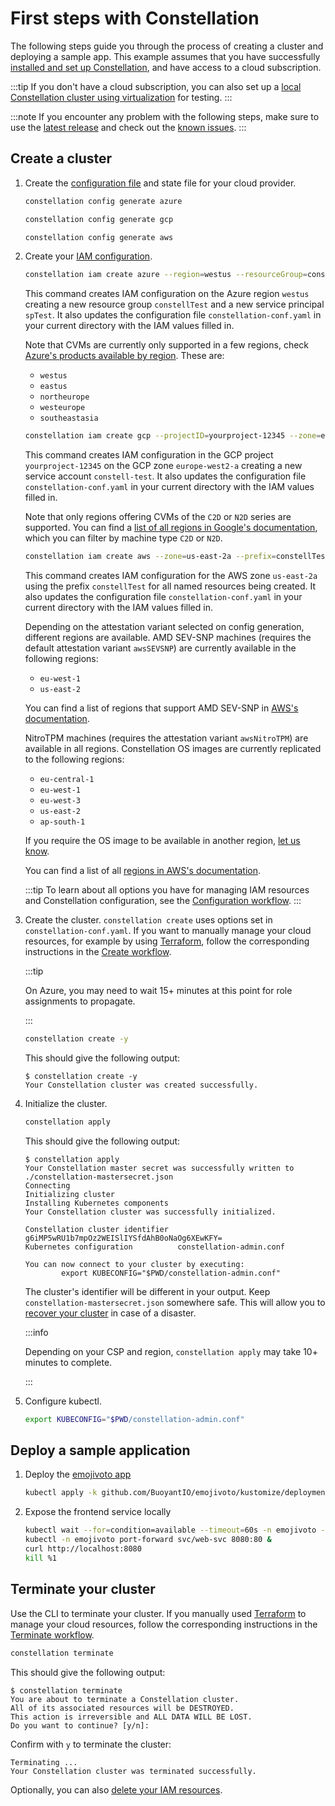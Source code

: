 # First steps with Constellation

The following steps guide you through the process of creating a cluster and deploying a sample app. This example assumes that you have successfully [installed and set up Constellation](install.md),
and have access to a cloud subscription.

:::tip
If you don't have a cloud subscription, you can also set up a [local Constellation cluster using virtualization](../getting-started/first-steps-local.md) for testing.
:::

:::note
If you encounter any problem with the following steps, make sure to use the [latest release](https://github.com/edgelesssys/constellation/releases/latest) and check out the [known issues](https://github.com/edgelesssys/constellation/issues?q=is%3Aopen+is%3Aissue+label%3A%22known+issue%22).
:::

## Create a cluster

1. Create the [configuration file](../workflows/config.md) and state file for your cloud provider.

    <tabs groupId="csp">

    <tabItem value="azure" label="Azure">

    ```bash
    constellation config generate azure
    ```

    </tabItem>

    <tabItem value="gcp" label="GCP">

    ```bash
    constellation config generate gcp
    ```

    </tabItem>

    <tabItem value="aws" label="AWS">

    ```bash
    constellation config generate aws
    ```

    </tabItem>

    </tabs>

2. Create your [IAM configuration](../workflows/config.md#creating-an-iam-configuration).

    <tabs groupId="csp">

    <tabItem value="azure" label="Azure">

    ```bash
    constellation iam create azure --region=westus --resourceGroup=constellTest --servicePrincipal=spTest --update-config
    ```

    This command creates IAM configuration on the Azure region `westus` creating a new resource group `constellTest` and a new service principal `spTest`. It also updates the configuration file `constellation-conf.yaml` in your current directory with the IAM values filled in.

    Note that CVMs are currently only supported in a few regions, check [Azure's products available by region](https://azure.microsoft.com/en-us/global-infrastructure/services/?products=virtual-machines&regions=all). These are:
    * `westus`
    * `eastus`
    * `northeurope`
    * `westeurope`
    * `southeastasia`

    </tabItem>

    <tabItem value="gcp" label="GCP">

    ```bash
    constellation iam create gcp --projectID=yourproject-12345 --zone=europe-west2-a --serviceAccountID=constell-test --update-config
    ```

    This command creates IAM configuration in the GCP project `yourproject-12345` on the GCP zone `europe-west2-a` creating a new service account `constell-test`. It also updates the configuration file `constellation-conf.yaml` in your current directory with the IAM values filled in.

    Note that only regions offering CVMs of the `C2D` or `N2D` series are supported. You can find a [list of all regions in Google's documentation](https://cloud.google.com/compute/docs/regions-zones#available), which you can filter by machine type `C2D` or `N2D`.

    </tabItem>

    <tabItem value="aws" label="AWS">

    ```bash
    constellation iam create aws --zone=us-east-2a --prefix=constellTest --update-config
    ```

    This command creates IAM configuration for the AWS zone `us-east-2a` using the prefix `constellTest` for all named resources being created. It also updates the configuration file `constellation-conf.yaml` in your current directory with the IAM values filled in.

    Depending on the attestation variant selected on config generation, different regions are available.
    AMD SEV-SNP machines (requires the default attestation variant `awsSEVSNP`) are currently available in the following regions:
     * `eu-west-1`
     * `us-east-2`

    You can find a list of regions that support AMD SEV-SNP in [AWS's documentation](https://docs.aws.amazon.com/AWSEC2/latest/UserGuide/snp-requirements.html).

    NitroTPM machines (requires the attestation variant `awsNitroTPM`) are available in all regions.
    Constellation OS images are currently replicated to the following regions:
     * `eu-central-1`
     * `eu-west-1`
     * `eu-west-3`
     * `us-east-2`
     * `ap-south-1`

    If you require the OS image to be available in another region, [let us know](https://github.com/edgelesssys/constellation/issues/new?assignees=&labels=&template=feature_request.md&title=Support+new+AWS+image+region:+xx-xxxx-x).

    You can find a list of all [regions in AWS's documentation](https://docs.aws.amazon.com/AWSEC2/latest/UserGuide/using-regions-availability-zones.html#concepts-available-regions).

    </tabItem>
    </tabs>

    :::tip
    To learn about all options you have for managing IAM resources and Constellation configuration, see the [Configuration workflow](../workflows/config.md).
    :::

<!--
    :::info

    In case you don't have access to CVMs on Azure, you may use less secure  [trusted launch VMs](../workflows/trusted-launch.md) instead. For this, set **confidentialVM** to `false` in the configuration file.

    :::
-->

3. Create the cluster. `constellation create` uses options set in `constellation-conf.yaml`.
    If you want to manually manage your cloud resources, for example by using [Terraform](../reference/terraform.md), follow the corresponding instructions in the [Create workflow](../workflows/create.md).

    :::tip

    On Azure, you may need to wait 15+ minutes at this point for role assignments to propagate.

    :::

    ```bash
    constellation create -y
    ```

    This should give the following output:

    ```shell-session
    $ constellation create -y
    Your Constellation cluster was created successfully.
    ```

4. Initialize the cluster.

    ```bash
    constellation apply
    ```

    This should give the following output:

    ```shell-session
    $ constellation apply
    Your Constellation master secret was successfully written to ./constellation-mastersecret.json
    Connecting
    Initializing cluster
    Installing Kubernetes components
    Your Constellation cluster was successfully initialized.

    Constellation cluster identifier  g6iMP5wRU1b7mpOz2WEISlIYSfdAhB0oNaOg6XEwKFY=
    Kubernetes configuration          constellation-admin.conf

    You can now connect to your cluster by executing:
            export KUBECONFIG="$PWD/constellation-admin.conf"
    ```

    The cluster's identifier will be different in your output.
    Keep `constellation-mastersecret.json` somewhere safe.
    This will allow you to [recover your cluster](../workflows/recovery.md) in case of a disaster.

    :::info

    Depending on your CSP and region, `constellation apply` may take 10+ minutes to complete.

    :::

5. Configure kubectl.

    ```bash
    export KUBECONFIG="$PWD/constellation-admin.conf"
    ```

## Deploy a sample application

1. Deploy the [emojivoto app](https://github.com/BuoyantIO/emojivoto)

    ```bash
    kubectl apply -k github.com/BuoyantIO/emojivoto/kustomize/deployment
    ```

2. Expose the frontend service locally

    ```bash
    kubectl wait --for=condition=available --timeout=60s -n emojivoto --all deployments
    kubectl -n emojivoto port-forward svc/web-svc 8080:80 &
    curl http://localhost:8080
    kill %1
    ```

## Terminate your cluster

Use the CLI to terminate your cluster. If you manually used [Terraform](../reference/terraform.md) to manage your cloud resources, follow the corresponding instructions in the [Terminate workflow](../workflows/terminate.md).

```bash
constellation terminate
```

This should give the following output:

```shell-session
$ constellation terminate
You are about to terminate a Constellation cluster.
All of its associated resources will be DESTROYED.
This action is irreversible and ALL DATA WILL BE LOST.
Do you want to continue? [y/n]:
```

Confirm with `y` to terminate the cluster:

```shell-session
Terminating ...
Your Constellation cluster was terminated successfully.
```

Optionally, you can also [delete your IAM resources](../workflows/config.md#deleting-an-iam-configuration).
